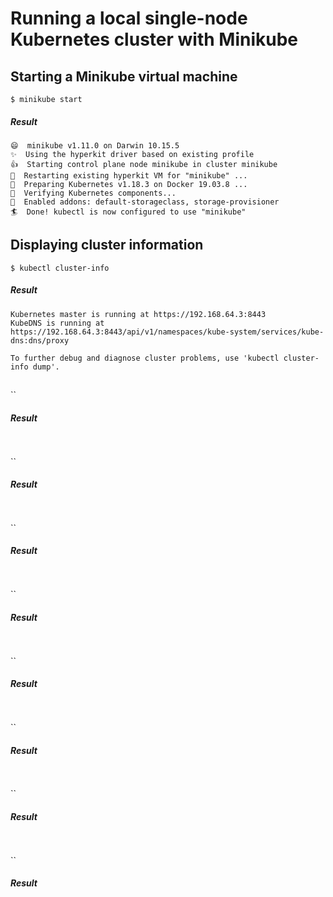 # Running a local single-node Kubernetes cluster with Minikube

## Starting a Minikube virtual machine

`$ minikube start`

##### Result

```
😄  minikube v1.11.0 on Darwin 10.15.5
✨  Using the hyperkit driver based on existing profile
👍  Starting control plane node minikube in cluster minikube
🔄  Restarting existing hyperkit VM for "minikube" ...
🐳  Preparing Kubernetes v1.18.3 on Docker 19.03.8 ...
🔎  Verifying Kubernetes components...
🌟  Enabled addons: default-storageclass, storage-provisioner
🏄  Done! kubectl is now configured to use "minikube"
```

## Displaying cluster information

`$ kubectl cluster-info`

##### Result

```
Kubernetes master is running at https://192.168.64.3:8443
KubeDNS is running at https://192.168.64.3:8443/api/v1/namespaces/kube-system/services/kube-dns:dns/proxy

To further debug and diagnose cluster problems, use 'kubectl cluster-info dump'.
```

##

``

##### Result

```

```

##

``

##### Result

```

```

##

``

##### Result

```

```

##

``

##### Result

```

```

##

``

##### Result

```

```

##

``

##### Result

```

```

##

``

##### Result

```

```

##

``

##### Result

```

```
